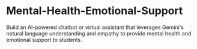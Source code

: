# Mental-Health-Emotional-Support
Build an AI-powered chatbot or virtual assistant that leverages Gemini's natural language understanding and empathy to provide mental health and emotional support to students.
